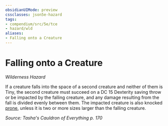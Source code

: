 ```yaml
---
obsidianUIMode: preview
cssclasses: json5e-hazard
tags:
- compendium/src/5e/tce
- hazard/wld
aliases:
- Falling onto a Creature
---
```

# Falling onto a Creature
*Wilderness Hazard*  

If a creature falls into the space of a second creature and neither of them is Tiny, the second creature must succeed on a DC 15 Dexterity saving throw or be impacted by the falling creature, and any damage resulting from the fall is divided evenly between them. The impacted creature is also knocked [prone](conditions.md#Prone), unless it is two or more sizes larger than the falling creature.

*Source: Tasha's Cauldron of Everything p. 170*